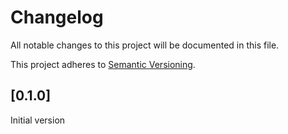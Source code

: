 # Changelog

All notable changes to this project will be documented in this file.

This project adheres to [Semantic Versioning](http://semver.org/).


## [0.1.0]
Initial version